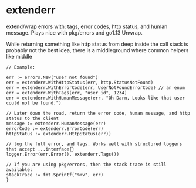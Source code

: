 # extenderr
extend/wrap errors with: tags, error codes, http status, and human message. Plays nice with pkg/errors and go1.13 Unwrap.

While returning something like http status from deep inside the call stack is probably not the best idea, there is a middleground where common helpers like middle

```
// Example:

err := errors.New("user not found")
err = extenderr.WithHttpStatus(err, http.StatusNotFound)
err = extenderr.WithErrorCode(err, UserNotFoundErrorCode) // an enum
err = extenderr.WithTags(err, "user_id", 1234)
err = extenderr.WithHumanMessage(err, "Oh Darn, Looks like that user could not be found.")

// Later down the road, return the error code, human message, and http status to the client
message := extenderr.HumanMessage(err)
errorCode := extenderr.ErrorCode(err)
httpStatus := extenderr.HttpStatus(err))

// log the full error, and tags. Works well with structured loggers that accept ...interface{}
logger.Error(err.Error(), extenderr.Tags())

// If you are using pkg/errors, then the stack trace is still available:
stackTrace := fmt.Sprintf("%+v", err)
}
```